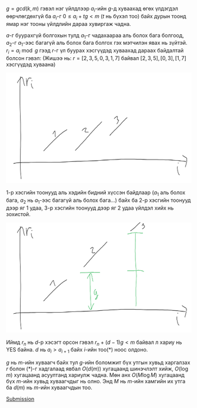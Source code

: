 $g=gcd(k,m)$ гэвэл нэг үйлдлээр $a_i$-ийн $g$-д хуваахад өгөх үлдэгдэл өөрчлөгдөхгүй ба $a_i$-г $0 \le a_i+tg < m$ ($t$ нь бүхэл тоо) байх дурын тоонд ямар нэг тооны үйлдлийн дараа хувиргаж чадна.

$a$-г буурахгүй болгохын тулд $a_1$-г чадахаараа аль болох бага болгоод, $a_2$-г $a_1$-ээс багагүй аль болох бага болгох гэх мэтчилэн явах нь зүйтэй. $r_i=a_i \bmod g$  гээд $r$-г үл буурах хэсгүүдэд хуваахад дараах байдалтай болсон гэвэл: (Жишээ нь: $r=[2,3,5,0,3,1,7]$ байвал $[2,3,5], [0, 3], [1, 7]$ хэсгүүдэд хуваана)

<img src="g1.png" height="300"/>

1-р хэсгийн тоонууд аль хэдийн бидний хүссэн байдлаар ($a_1$ аль болох бага, $a_2$ нь $a_1$-ээс багагүй аль болох бага...) байх ба 2-р хэсгийн тоонууд дээр яг 1 удаа, 3-р хэсгийн тоонууд дээр яг 2 удаа үйлдэл хийх нь зохистой.

<img src="g2.png" height="300"/>

Иймд $r_n$ нь $d$-р хэсэгт орсон гэвэл $r_n+(d-1)g<m$ байвал л  хариу нь YES байна. $d$ нь $a_i>a_{i+1}$ байх $i$-ийн тоо(*) ноос олдоно.

$g$ нь $m$-ийн хуваагч байх тул $g$-ийн боломжит бүх утгын хувьд харгалзах $r$ болон (*)-г хадгалаад явбал $O(d(m))$ хугацаанд шинэчлэлт хийж, $O(\log m)$ хугацаанд асуултанд хариулж чадна. Мөн анх $O(M\log M)$ хугацаанд бүх $m$-ийн хувьд хуваагчдыг нь олно. Энд $M$ нь $m$-ийн хамгийн их утга ба $d(m)$ нь $m$-ийн хуваагчдын тоо. 

[Submission](https://codeforces.com/contest/2123/submission/326886626)
